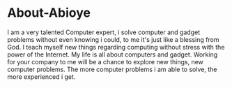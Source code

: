 # About-Abioye
I am a very talented Computer expert, i solve computer and gadget problems without even knowing i could, to me it's just  like a blessing from God. I teach myself new things regarding computing without stress with the power of the Internet.  My life is all about computers and gadget. Working for your company to me will be a chance to explore new things, new  computer problems. The more computer problems i am able to solve, the more experienced i get.
